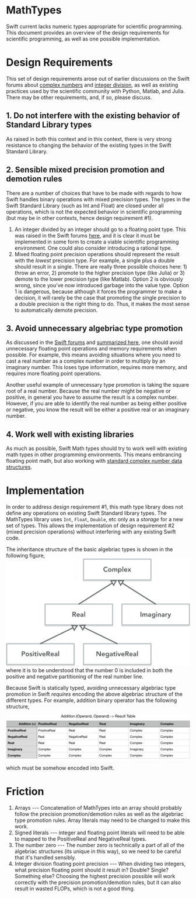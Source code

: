MathTypes
===========

Swift current lacks numeric types appropriate for scientific programming. This document provides an overview of the design requirements for scientific programming, as well as one possible implementation.

Design Requirements
===================

This set of design requirements arose out of earlier discussions on the Swift forums about [complex numbers](https://forums.swift.org/t/complex-numbers/11929) and [integer division](https://forums.swift.org/t/default-type-inference-of-integers/11914), as well as existing practices used by the scientific community with Python, Matlab, and Julia. There may be other requirements, and, if so, please discuss.

## 1. Do not interfere with the existing behavior of Standard Library types

As raised in both this context and in this context, there is very strong resistance to changing the behavior of the existing types in the Swift Standard Library.

## 2. Sensible mixed precision promotion and demotion rules

There are a number of choices that have to be made with regards to how Swift handles binary operations with mixed precision types. The types in the Swift Standard Library (such as Int and Float) are closed under all operations, which is not the expected behavior in scientific programming (but may be in other contexts, hence design requirement #1).

1. An integer divided by an integer should go to a floating point type. This was raised in the Swift forums [here](https://forums.swift.org/t/default-type-inference-of-integers/11914), and it is clear it must be implemented in some form to create a viable scientific programming environment. One could also consider introducing a rational type.
2. Mixed floating point precision operations should represent the result with the *lowest* precision type. For example, a single plus a double should result in a single. There are really three possible choices here: 1) throw an error, 2) promote to the higher precision type (like Julia) or 3) demote to the lower precision type (like Matlab). Option 2 is obviously wrong, since you've now introduced garbage into the value type. Option 1 is dangerous, because although it forces the programmer to make a decision, it will rarely be the case that promoting the single precision to a double precision is the right thing to do. Thus, it makes the most sense to automatically demote precision.

## 3. Avoid unnecessary algebriac type promotion

As discussed in the [Swift forums](https://forums.swift.org/t/complex-numbers/11929/83?u=jeffreyearly) and [summarized here](https://gist.github.com/JeffreyEarly/da5b2e4659136cbbdc00655815dd0d1b), one should avoid unnecessary floating point operations and memory requirements when possible. For example, this means avoiding situations where you need to cast a real number as a complex number in order to multiply by an imaginary number. This loses type information, requires more memory, and requires more floating point operations.

Another useful example of unnecessary type promotion is taking the square root of a real number. Because the real number might be negative or positive, in general you have to assume the result is a complex number. However, if you are able to identify the real number as being either positive or negative, you know the result will be either a positive real or an imaginary number.

## 4. Work well with existing libraries

As much as possible, Swift Math types should try to work well with existing math types in other programming environments. This means embrancing floating point math, but also working with [standard complex number data structures](https://forums.swift.org/t/complex-numbers/11929/84).

Implementation
===================

In order to address design requirement #1, this math type library does not define any operations on existing Swift Standard library types. The MathTypes library uses ```Int```, ```Float```, ```Double```, etc only as a *storage* for a new set of types. This allows the implementation of design requirement #2 (mixed precision operations) without interfering with any existing Swift code.

The inheritance structure of the basic algebriac types is shown in the following figure,
![Type hierarchy](Documentation/NumberHierarchy.png)
where it is to be understood that the number 0 is included in both the positive and negative partitioning of the real number line.

Because Swift is statically typed, avoiding unnecessary algebriac type promotion in Swift *requires* encoding the above algebriac structure of the different types. For example, addition binary operator has the following structure,

![Addition algebra](Documentation/BinaryOperatorAlgebraicStructureAddition.png)

which must be somehow encoded into Swift.

Friction
=======

1. Arrays --- Concatenation of MathTypes into an array should probably follow the precision promotion/demotion rules as well as the algebriac type promotion rules. Array literals may need to be changed to make this work.
2. Signed literals --- integer and floating point literals will need to be able to mapped to the PositiveReal and NegativeReal types.
3. The number zero --- The number zero is technically a part of all of the algebriac structures (its unique in this way), so we need to be careful that it's handled sensibly.
4. Integer division floating point precision --- When dividing two integers, what precision floating point should it result in? Double? Single? Something else? Choosing the highest precision possible will work correctly with the precision promotion/demotion rules, but it can also result in wasted FLOPs, which is not a good thing.
